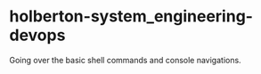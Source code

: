 # holberton-system_engineering-devops

Going over the basic shell commands and console navigations.
